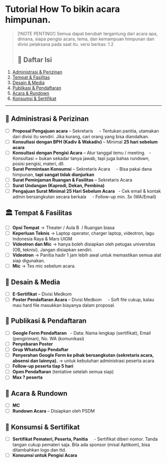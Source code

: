 # Tutorial How To bikin acara himpunan.
  > [!NOTE PENTING!]
  > Semua dapat berubah tergantung dari acara apa, dimana, siapa pengisi acara, tema, dan kemampuan himpunan dan divisi pelaksana pada saat itu.
  > versi berkas: 1.2
> ## 📑 Daftar Isi
1. [Administrasi & Perizinan](#administrasi--perizinan)
2. [Tempat & Fasilitas](#tempat--fasilitas)
3. [Desain & Media](#desain--media)
4. [Publikasi & Pendaftaran](#publikasi--pendaftaran)
5. [Acara & Rundown](#acara--rundown)
6. [Konsumsi & Sertifikat](#konsumsi--sertifikat)
---
## 📌 Administrasi & Perizinan
- [ ] **Proposal Pengajuan acara** – Sekretaris  
  - Tentukan panitia, utamakan dari divisi itu sendiri. Jika kurang, cari orang yang bisa diandalkan.  
- [ ] **Konsultasi dengan BPH (Kadiv & Wakadiv)** – Minimal **25 hari sebelum acara**  
- [ ] **Konsultasi dengan Pengisi Acara** – Atur tanggal temu / meeting.
  - Konsultasi = bukan sekadar tanya jawab, tapi juga bahas rundown, posisi pengisi, materi, dll.  
- [ ] **Surat Permintaan Konsumsi** – Sekretaris Acara  
  - Bisa pakai dana himpunan, **tapi sangat tidak dianjurkan**
- [ ] **Surat Peminjaman Ruangan & Fasilitas** – Sekretaris Acara  
- [ ] **Surat Undangan (Kaprodi, Dekan, Pembina)**  
- [ ] **Pengajuan Surat Minimal 25 Hari Sebelum Acara**
	  - Cek email & kontak admin bersangkutan secara berkala  
	  - Follow-up min. 3x (WA/Email)
## 🏛️ Tempat & Fasilitas
- [ ] **Opsi Tempat** → Theater / Aula B  / Ruangan biasa
- [ ] **Keperluan Teknis** → Laptop operator, charger laptop, videotron, lagu Indonesia Raya & Mars UIGM  
- [ ] **Videotron dan Mic** -> hanya boleh disiapkan oleh petugas universitas (OB, teknisi). Jangan disiapkan sendiri. 
- [ ] **Videotron** → Panitia hadir 1 jam lebih awal untuk memastikan semua alat siap digunakan.  
- [ ] **Mic** → Tes mic sebelum acara.
## 🎨 Desain & Media
- [ ] **E-Sertifikat** – Divisi Medkom  
- [ ] **Poster Pendaftaran Acara** – Divisi Medkom  
  - Soft file cukup, kalau mau hard file masukkan biayanya dalam proposal.
## 📢 Publikasi & Pendaftaran
- [ ] **Google Form Pendaftaran**
  - Data: Nama lengkap (sertifikat), Email (pengiriman), No. WA (komunikasi)
- [ ] **Penyebaran Poster** 
- [ ] **Grup WhatsApp Pendaftar**
- [ ] **Penyerahan Google Form ke pihak bersangkutan (sekretaris acara, absensi dan lainnya).** → untuk kebutuhan administrasi peserta acara  
- [ ] **Follow-up peserta tiap 5 hari**
- [ ] **Open Pendaftaran** (tentative setelah semua siap)  
- [ ] **Max ? peserta**  
## 🎤 Acara & Rundown
- [ ] **MC**
- [ ] **Rundown Acara** – Disiapkan oleh PSDM  
## 🎁 Konsumsi & Sertifikat
- [ ] **Sertifikat Pemateri, Peserta, Panitia**  
  - Sertifikat diberi nomor. Tanda tangan cukup pemateri saja. Bila ada sponsor (misal Aptikom), bisa ditambahkan logo dan ttd.  
- [ ] **Konsumsi untuk Pengisi Acara**
